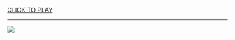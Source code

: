 
<a href="https://premium76.site?title=io._games_unblocked&ref=13M">CLICK TO PLAY</a></h3>
<hr>

<a href="https://premium76.site?title=io._games_unblocked&ref=13M"><img src="https://clearcache.store/games.png"></a>


